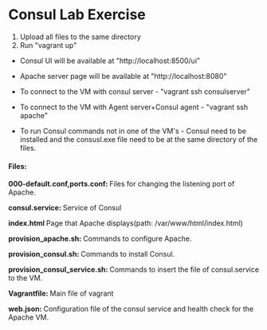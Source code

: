 # Consul Lab Exercise
1) Upload all files to the same directory
2) Run "vagrant up"

* Consul UI will be available at "http://localhost:8500/ui"
* Apache server page will be available at "http://localhost:8080"

* To connect to the VM with consul server - "vagrant ssh consulserver"
* To connect to the VM with Agent server+Consul agent - "vagrant ssh apache"
* To run Consul commands not in one of the VM's - Consul need to be installed and the consusl.exe file need to be at the same directory of the files.


<h4>Files:</h4>

<b>000-default.conf,ports.conf: </b> Files for changing the listening port of Apache.

<b>consul.service: </b> Service of Consul

<b>index.html </b> Page that Apache displays(path: /var/www/html/index.html)

<b>provision_apache.sh: </b> Commands to configure Apache.

<b>provision_consul.sh: </b>Commands to install Consul.

<b>provision_consul_service.sh: </b> Commands to insert the file of consul.service to the VM.

<b>Vagrantfile: </b>Main file of vagrant

<b>web.json: </b>Configuration file of the consul service and health check for the Apache VM.

